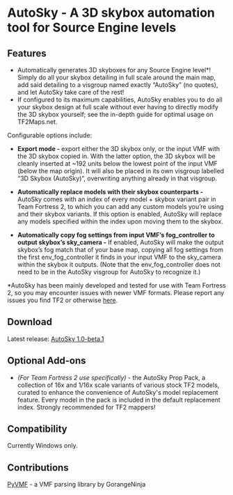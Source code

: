 # AutoSky ⁠- A 3D skybox automation tool for Source Engine levels

## Features

* Automatically generates 3D skyboxes for any Source Engine level*! Simply do all your skybox detailing in full scale around the main map, add said detailing to a visgroup named exactly “AutoSky” (no quotes), and let AutoSky take care of the rest!
* If configured to its maximum capabilities, AutoSky enables you to do all your skybox design at full scale without ever having to directly modify the 3D skybox yourself; see the in-depth guide for optimal usage on TF2Maps.net.

Configurable options include:

* __Export mode -__ export either the 3D skybox only, or the input VMF with the 3D skybox copied in. With the latter option, the 3D skybox will be cleanly inserted at ~192 units below the lowest point of the input VMF (below the map origin). It will also be placed in its own visgroup labelled “3D Skybox (AutoSky)”, overwriting anything already in that visgroup.

* __Automatically replace models with their skybox counterparts -__ AutoSky comes with an index of every model + skybox variant pair in Team Fortress 2, to which you can add any custom models you’re using and their skybox variants. If this option is enabled, AutoSky will replace any models specified within the index upon moving them to the skybox.

* __Automatically copy fog settings from input VMF’s fog_controller to output skybox’s sky_camera -__ If enabled, AutoSky will make the output skybox’s fog match that of your base map, copying all fog settings from the first env_fog_controller it finds in your input VMF to the sky_camera within the skybox it outputs. (Note that the env_fog_controller does not need to be in the AutoSky visgroup for AutoSky to recognize it.)

*AutoSky has been mainly developed and tested for use with Team Fortress 2, so you may encounter issues with newer VMF formats. Please report any issues you find TF2 or otherwise [here](https://github.com/Sweepertank/AutoSky/issues).

## Download

Latest release: [AutoSky 1.0-beta.1](https://github.com/Sweepertank/AutoSky/releases/tag/v1.0-beta.1)

## Optional Add-ons

* _(For Team Fortress 2 use specifically)_ - the AutoSky Prop Pack, a collection of 16x and 1/16x scale variants of various stock TF2 models, curated to enhance the convenience of AutoSky's model replacement feature. Every model in the pack is included in the default replacement index. Strongly recommended for TF2 mappers!

## Compatibility

Currently Windows only.

## Contributions

[PyVMF](https://github.com/GorangeNinja/PyVMF) - a VMF parsing library by GorangeNinja
